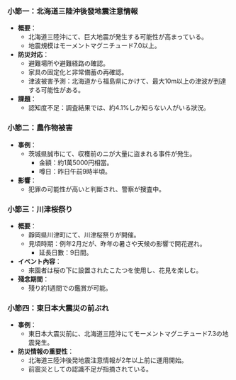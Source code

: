 ### 小節一：北海道三陸沖後發地震注意情報
- **概要**：
  - 北海道三陸沖にて、巨大地震が発生する可能性が高まっている。
  - 地震規模はモーメントマグニチュード7.0以上。
- **防災対応**：
  - 避難場所や避難経路の確認。
  - 家具の固定化と非常備蓄の再確認。
  - 津波被害予測：北海道から福島県にかけて、最大10m以上の津波が到達する可能性がある。
- **課題**：
  - 認知度不足：調査結果では、約4.1%しか知らない人がいる狀況。

### 小節二：農作物被害
- **事例**：
  - 茨城県誠市にて、収穫前のニが大量に盜まれる事件が発生。
    - 金額：約1萬5000円相當。
    - 噂日：昨日午前9時半頃。
- **影響**：
  - 犯罪の可能性が高いと判斷され、警察が捜査中。

### 小節三：川津桜祭り
- **概要**：
  - 靜岡県川津町にて、川津桜祭りが開催。
  - 見頃時期：例年2月だが、昨年の暑さや天候の影響で開花遅れ。
    - 延長日數：9日間。
- **イベント內容**：
  - 來園者は桜の下に設置されたこたつを使用し、花見を楽しむ。
- **殘念期間**：
  - 殘り約1週間での鑑賞が可能。

### 小節四：東日本大震災の前ぶれ
- **事例**：
  - 東日本大震災前に、北海道三陸沖にてモーメントマグニチュード7.3の地震発生。
- **防災情報の重要性**：
  - 北海道三陸沖後発地震注意情報が2年以上前に運用開始。
  - 前震災としての認識不足が指摘されている。